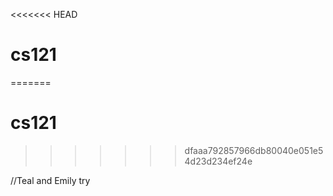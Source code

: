<<<<<<< HEAD
# cs121
=======
# cs121
>>>>>>> dfaaa792857966db80040e051e54d23d234ef24e

//Teal and Emily try
